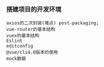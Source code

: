 ### 搭建项目的开发环境
    axios的二次封装(难点) post-packaging;
    vue-router的基本结构
    vuex的基本结构
    Eslint
    editconfig
    @vue/cli4.0版本的使用
    mock数据
